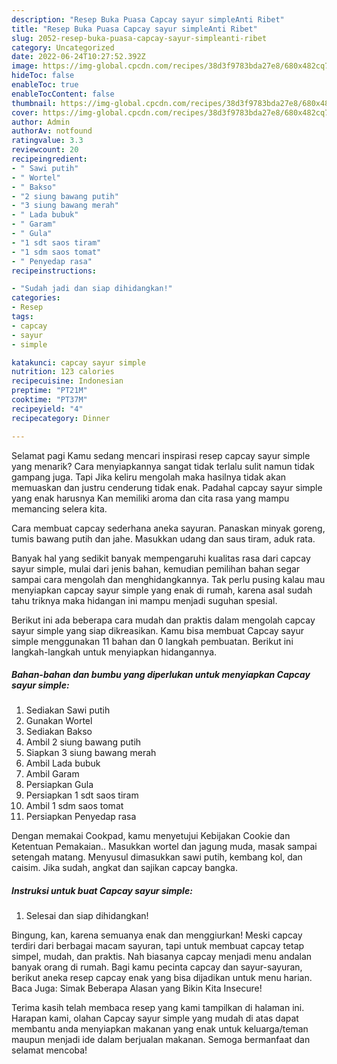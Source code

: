```yaml
---
description: "Resep Buka Puasa Capcay sayur simpleAnti Ribet"
title: "Resep Buka Puasa Capcay sayur simpleAnti Ribet"
slug: 2052-resep-buka-puasa-capcay-sayur-simpleanti-ribet
category: Uncategorized
date: 2022-06-24T10:27:52.392Z
image: https://img-global.cpcdn.com/recipes/38d3f9783bda27e8/680x482cq70/capcay-sayur-simple-foto-resep-utama.jpg
hideToc: false
enableToc: true
enableTocContent: false
thumbnail: https://img-global.cpcdn.com/recipes/38d3f9783bda27e8/680x482cq70/capcay-sayur-simple-foto-resep-utama.jpg
cover: https://img-global.cpcdn.com/recipes/38d3f9783bda27e8/680x482cq70/capcay-sayur-simple-foto-resep-utama.jpg
author: Admin
authorAv: notfound
ratingvalue: 3.3
reviewcount: 20
recipeingredient:
- " Sawi putih"
- " Wortel"
- " Bakso"
- "2 siung bawang putih"
- "3 siung bawang merah"
- " Lada bubuk"
- " Garam"
- " Gula"
- "1 sdt saos tiram"
- "1 sdm saos tomat"
- " Penyedap rasa"
recipeinstructions:

- "Sudah jadi dan siap dihidangkan!"
categories:
- Resep
tags:
- capcay
- sayur
- simple

katakunci: capcay sayur simple 
nutrition: 123 calories
recipecuisine: Indonesian
preptime: "PT21M"
cooktime: "PT37M"
recipeyield: "4"
recipecategory: Dinner

---
```



Selamat pagi Kamu sedang mencari inspirasi resep capcay sayur simple yang menarik? Cara menyiapkannya sangat tidak terlalu sulit namun tidak gampang juga. Tapi Jika keliru mengolah maka hasilnya tidak akan memuaskan dan justru cenderung tidak enak. Padahal capcay sayur simple yang enak harusnya Kan memiliki aroma dan cita rasa yang mampu memancing selera kita.


Cara membuat capcay sederhana aneka sayuran. Panaskan minyak goreng, tumis bawang putih dan jahe. Masukkan udang dan saus tiram, aduk rata.

Banyak hal yang sedikit banyak mempengaruhi kualitas rasa dari capcay sayur simple, mulai dari jenis bahan, kemudian pemilihan bahan segar sampai cara mengolah dan menghidangkannya. Tak perlu pusing kalau mau menyiapkan capcay sayur simple yang enak di rumah, karena asal sudah tahu triknya maka hidangan ini mampu menjadi suguhan spesial.


Berikut ini ada beberapa cara mudah dan praktis dalam mengolah capcay sayur simple yang siap dikreasikan. Kamu bisa membuat Capcay sayur simple menggunakan 11 bahan dan 0 langkah pembuatan. Berikut ini langkah-langkah untuk menyiapkan hidangannya.

<!--inarticleads1-->

##### Bahan-bahan dan bumbu yang diperlukan untuk menyiapkan Capcay sayur simple:

1. Sediakan  Sawi putih
1. Gunakan  Wortel
1. Sediakan  Bakso
1. Ambil 2 siung bawang putih
1. Siapkan 3 siung bawang merah
1. Ambil  Lada bubuk
1. Ambil  Garam
1. Persiapkan  Gula
1. Persiapkan 1 sdt saos tiram
1. Ambil 1 sdm saos tomat
1. Persiapkan  Penyedap rasa


Dengan memakai Cookpad, kamu menyetujui Kebijakan Cookie dan Ketentuan Pemakaian.. Masukkan wortel dan jagung muda, masak sampai setengah matang. Menyusul dimasukkan sawi putih, kembang kol, dan caisim. Jika sudah, angkat dan sajikan capcay bangka. 

<!--inarticleads2-->

##### Instruksi untuk buat Capcay sayur simple:


1. Selesai dan siap dihidangkan!

Bingung, kan, karena semuanya enak dan menggiurkan! Meski capcay terdiri dari berbagai macam sayuran, tapi untuk membuat capcay tetap simpel, mudah, dan praktis. Nah biasanya capcay menjadi menu andalan banyak orang di rumah. Bagi kamu pecinta capcay dan sayur-sayuran, berikut aneka resep capcay enak yang bisa dijadikan untuk menu harian. Baca Juga: Simak Beberapa Alasan yang Bikin Kita Insecure! 

Terima kasih telah membaca resep yang kami tampilkan di halaman ini. Harapan kami, olahan Capcay sayur simple yang mudah di atas dapat membantu anda menyiapkan makanan yang enak untuk keluarga/teman maupun menjadi ide dalam berjualan makanan. Semoga bermanfaat dan selamat mencoba!
